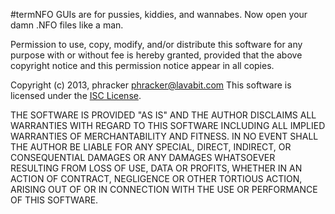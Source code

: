 #termNFO
GUIs are for pussies, kiddies, and wannabes.  Now open your damn .NFO files like a man.

Permission to use, copy, modify, and/or distribute this software for any purpose with or without fee is hereby granted, provided that the above copyright notice and this permission notice appear in all copies.


Copyright (c) 2013, phracker <phracker@lavabit.com>
This software is licensed under the [ISC License](http://opensource.org/licenses/ISC).

THE SOFTWARE IS PROVIDED "AS IS" AND THE AUTHOR DISCLAIMS ALL WARRANTIES WITH REGARD TO THIS SOFTWARE INCLUDING ALL IMPLIED WARRANTIES OF MERCHANTABILITY AND FITNESS. IN NO EVENT SHALL THE AUTHOR BE LIABLE FOR ANY SPECIAL, DIRECT, INDIRECT, OR CONSEQUENTIAL DAMAGES OR ANY DAMAGES WHATSOEVER RESULTING FROM LOSS OF USE, DATA OR PROFITS, WHETHER IN AN ACTION OF CONTRACT, NEGLIGENCE OR OTHER TORTIOUS ACTION, ARISING OUT OF OR IN CONNECTION WITH THE USE OR PERFORMANCE OF THIS SOFTWARE.